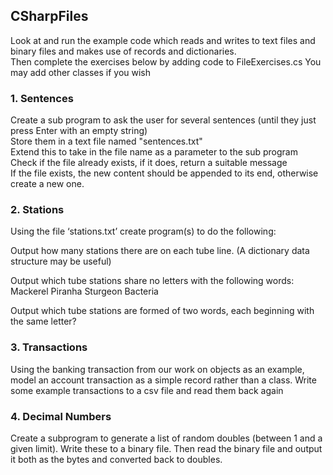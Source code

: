 ## CSharpFiles

Look at and run the example code which reads and writes to text files and binary files and makes use of records and dictionaries.<br/>
Then complete the exercises below by adding code to FileExercises.cs
You may add other classes if you wish

### 1. Sentences
Create a sub program to ask the user for several sentences (until they just press Enter with an empty string)<br/>
Store them in a text file named "sentences.txt"<br/> 
Extend this to take in the file name as a parameter to the sub program<br/> 
Check if the file already exists, if it does, return a suitable message<br/> 
If the file exists, the new content should be appended to its end, otherwise create a new one.<br/> 

### 2. Stations
Using the file ‘stations.txt’ create program(s) to do the following:

Output how many stations there are on each tube line. (A dictionary data structure may be useful)

Output which tube stations share no letters with the following words: 
Mackerel
Piranha
Sturgeon
Bacteria 

Output which tube stations are formed of two words, each beginning with the same letter? 

### 3. Transactions
Using the banking transaction from our work on objects as an example, model an account transaction as a simple record rather than a class.
Write some example transactions to a csv file and read them back again

### 4. Decimal Numbers
Create a subprogram to generate a list of random doubles (between 1 and a given limit). Write these to a binary file.
Then read the binary file and output it both as the bytes and converted back to doubles.

